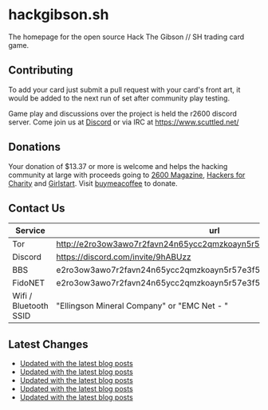 # hackgibson.sh
The homepage for the open source Hack The Gibson // SH trading card game.


## Contributing

To add your card just submit a pull request with your card's front art, it would be added to the next run of set after community play testing.

Game play and discussions over the project is held the r2600 discord server. Come join us at [Discord](https://discord.com/invite/9hABUzz) or via IRC at https://www.scuttled.net/


## Donations

Your donation of $13.37 or more is welcome and helps the hacking community at large with proceeds going to [2600 Magazine](https://2600.com/), [Hackers for Charity](https://hackersforcharity.org) and [Girlstart](https://girlstart.org).  Visit [buymeacoffee](https://www.buymeacoffee.com/hackgibson.sh) to donate.


## Contact Us

Service | url
-|-
Tor | http://e2ro3ow3awo7r2favn24n65ycc2qmzkoayn5r57e3f56nvjwdcgg32ad.onion
Discord | https://discord.com/invite/9hABUzz
BBS | e2ro3ow3awo7r2favn24n65ycc2qmzkoayn5r57e3f56nvjwdcgg32ad.onion:23
FidoNET | e2ro3ow3awo7r2favn24n65ycc2qmzkoayn5r57e3f56nvjwdcgg32ad.onion:24554
Wifi / Bluetooth SSID | "Ellingson Mineral Company" or "EMC Net - <fidonet address>"

## Latest Changes
<!-- BLOG-POST-LIST:START -->
- [Updated with the latest blog posts](https://github.com/DFW2600/hackgibson.sh/commit/689e3feb19d88e863be5fa47476a30bd37317a44)
- [Updated with the latest blog posts](https://github.com/DFW2600/hackgibson.sh/commit/45f7537c8fafabe3b71ccd2ec2bc8b94692bd0dc)
- [Updated with the latest blog posts](https://github.com/DFW2600/hackgibson.sh/commit/01ff35e1fb9484f394f45d5305e512b3e8e54e81)
- [Updated with the latest blog posts](https://github.com/DFW2600/hackgibson.sh/commit/c1abc5c224b80d636b3117d5d84129fcef179dd8)
- [Updated with the latest blog posts](https://github.com/DFW2600/hackgibson.sh/commit/851cf700d4ff541eae7b3ce184c987777523decf)
<!-- BLOG-POST-LIST:END -->
